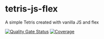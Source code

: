 # tetris-js-flex

A simple Tetris created with vanilla JS and flex

[![Quality Gate Status](https://sonarcloud.io/api/project_badges/measure?project=davidggevorgyan_tetris-js-flex&metric=alert_status)](https://sonarcloud.io/dashboard?id=davidggevorgyan_tetris-js-flex) [![Coverage](https://sonarcloud.io/api/project_badges/measure?project=davidggevorgyan_tetris-js-flex&metric=coverage)](https://sonarcloud.io/dashboard?id=davidggevorgyan_tetris-js-flex)
